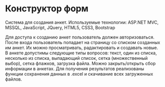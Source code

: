 Конструктор форм
===============================
Система для создания анкет.
Используемые технологии: ASP.NET MVC, MSSQL, JavaScript, JQuery, HTML5, CSS3, Bootstrap

Для доступа к созданию анкет пользователь должен авторизоваться.
После входа пользователь попадает на страницу со списком созданных им анкет. Их можно просматривать,  радактировать и создавать новые. 
В анкете допустимы следующие типы вопросов: текст, один из списка, несколько из списка, выпадающий список, сетка (множественный выбор), сетка флажков, загрузка файла.
Можно закрыть/открыть сбор информации в анкетах.
Для получения результатов реализованы функции сохранения данных в .excel и скачивание всех загруженных файлов.

